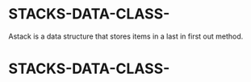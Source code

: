 # STACKS-DATA-CLASS-
Astack is a data structure that stores items in a last in first out method.
# STACKS-DATA-CLASS-
